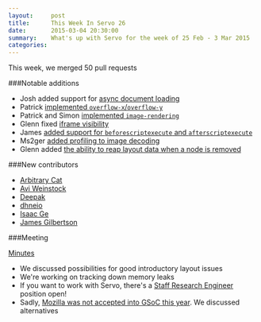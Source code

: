 ```yaml
---
layout:     post
title:      This Week In Servo 26
date:       2015-03-04 20:30:00
summary:    What's up with Servo for the week of 25 Feb - 3 Mar 2015
categories:
---
```


This week, we merged 50 pull requests


###Notable additions

 - Josh added support for [async document loading](https://github.com/servo/servo/pull/5118)
 - Patrick [implemented `overflow-x`/`overflow-y`](https://github.com/servo/servo/pull/5132)
 - Patrick and Simon [implemented `image-rendering`](https://github.com/servo/servo/pull/5133)
 - Glenn fixed [iframe visibility](https://github.com/servo/servo/pull/5065)
 - James [added support for `beforescriptexecute` and `afterscriptexecute`](https://github.com/servo/servo/pull/5065)
 - Ms2ger [added profiling to image decoding](https://github.com/servo/servo/pull/5102)
 - Glenn added [the ability to reap layout data when a node is removed](https://github.com/servo/servo/pull/5086)

###New contributors

 - [Arbitrary Cat](https://github.com/arbitrary-cat)
 - [Avi Weinstock](https://github.com/aweinstock314)
 - [Deepak](https://github.com/deepak1556)
 - [dhneio](https://github.com/dhneio)
 - [Isaac Ge](https://github.com/acgtyrant)
 - [James Gilbertson](https://github.com/luniv)

###Meeting

[Minutes](https://github.com/servo/servo/wiki/Meeting-2015-03-02)

 - We discussed possibilities for good introductory layout issues
 - We're working on tracking down memory leaks
 - If you want to work with Servo, there's a [Staff Research Engineer](https://careers.mozilla.org/en-US/position/ollA0fw0) position open!
 - Sadly, [Mozilla was not accepted into GSoC this year](http://blog.queze.net/post/2015/03/03/Mozilla-not-accepted-for-Google-Summer-of-Code-2015). We discussed alternatives